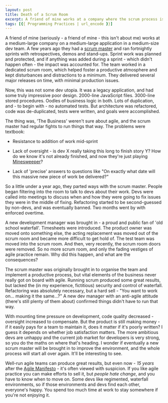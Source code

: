 ```yaml
---
layout: post
title: Death of a Scrum Room
excerpt: A friend of mine works at a company where the scrum process is gradually being phased out. Why is it happening, and what are the consequences?
tags: [{{ Programming Practices | url_encode }}]
---
```


A friend of mine (seriously - a friend of mine - this isn't about me) works at a medium-large 
company on a medium-large application in a medium-size dev team. A few years ago they had a 
[scrum master](https://en.wikipedia.org/wiki/Scrum_(software_development)#Scrum_master) and ran 
fortnightly sprints with retrospectives, demos and stand-ups. Sprint work was planned and protected,
and if anything was added during a sprint - which didn't happen often - the impact was accounted for.
The team worked in a dedicated scrum room, which helped foster a productive atmosphere and kept 
disturbances and distractions to a minimum. They delivered several major releases on time, with 
minimal production issues.

Now, this was not some dev utopia. It was a legacy application, and had some truly impressive poor 
design. 2000-line JavaScript files. 3000-line stored procedures. Oodles of business logic in both. 
Lots of duplication, and - to begin with - no automated tests. But architecture was refactored, 
code was de-duplicated, tests were written, and goals were accomplished.

The thing was, 'The Business' weren't sure about agile, and the scrum master had regular fights to 
run things that way. The problems were textbook:

- Resistance to addition of work mid-sprint

- Lack of oversight - is dev X really taking this long to finish story Y? How do we know it's not 
  already finished, and now they're just playing [Minesweeper](https://www.freeminesweeper.org/minecore.html)?

- Lack of 'precise' answers to questions like "On exactly what date will this massive new piece of work be delivered?"

So a little under a year ago, they parted ways with the scrum master. People began filtering into 
the room to talk to devs about their work. Devs were called into meetings to discuss when and how 
they were going to fix issues they were in the middle of fixing. Refactoring started to be 
second-guessed by non-devs, and was eventually banned. Two months went by with enforced overtime.

A new development manager was brought in - a proud and public fan of 'old school waterfall'. 
Timesheets were introduced. The product owner was moved onto something else, the acting replacement 
was moved out of the scrum room and became more difficult to get hold of. The test team was moved 
into the scrum room. And then, very recently, the scrum room doors were removed. So no more scrum 
room, and only the fading vestiges of agile practice remain. Why did this happen, and what are the 
consequences?

The scrum master was originally brought in to organise the team and implement a productive process,
but vital elements of the business never really got on board with agile. Running scrum produced 
some great results, but lacked the (in my experience, fictitious) security and control of waterfall.
Refactoring was absolutely necessary, but a hard sell - "You want to work on... making it the same...?" 
A new dev manager with an anti-agile attitude (there's still plenty of them about) confirmed things
didn't have to run that way.

With mounting time pressure on development, code quality decreased - oversight increased to 
compensate. But the product is still making money - if it easily pays for a team to maintain it, 
does it matter if it's poorly written? I guess it depends on whether job satisfaction matters. The 
more ambitious devs are unhappy and the current job market for developers is very strong, so you do
the maths on where that's heading. I wonder if eventually a new scrum master will be brought in to 
improve the environment, and the whole process will start all over again. It'll be interesting to 
see.

Well-run agile teams can produce great results, but even now - *15 years* after the [Agile 
Manifesto](https://www.agilemanifesto.org) - it's often viewed with suspicion. If you like agile 
practice you can make efforts to sell it, but *people hate change*, and you have to know when to 
move on. Some devs like regimented, waterfall environments, so if those environments and devs find 
each other, everyone's happy. You spend too much time at work to stay somewhere if you're not 
enjoying it.
